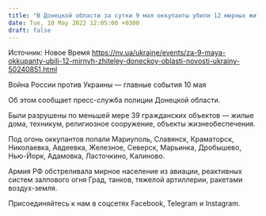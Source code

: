 ```yaml
---
title: "В Донецкой области за сутки 9 мая оккупанты убили 12 мирных жителей"
date: Tue, 10 May 2022 12:05:00 +0300
draft: false
---
```

Источник: Новое Время https://nv.ua/ukraine/events/za-9-maya-okkupanty-ubili-12-mirnyh-zhiteley-doneckoy-oblasti-novosti-ukrainy-50240851.html


Война России против Украины — главные события 10 мая

Об этом сообщает пресс-служба полиции Донецкой области.

Были разрушены по меньшей мере 39 гражданских объектов — жилые дома, техникум, религиозное сооружение, объекты жизнеобеспечения.

Под огонь оккупантов попали Мариуполь, Славянск, Краматорск, Николаевка, Авдеевка, Железное, Северск, Марьинка, Дробышево, Нью-Йорк, Адамовка, Ласточкино, Калиново.

Армия РФ обстреливала мирное население из авиации, реактивных систем залпового огня Град, танков, тяжелой артиллерии, ракетами воздух-земля.

Присоединяйтесь к нам в соцсетях Facebook, Telegram и Instagram.
